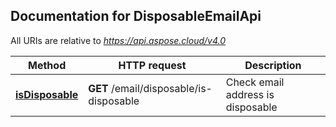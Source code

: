 
## Documentation for DisposableEmailApi

All URIs are relative to *https://api.aspose.cloud/v4.0*

Method | HTTP request | Description
------ | ------------ | -----------
[**isDisposable**](DisposableEmailApi.md#isDisposable) | **GET** /email/disposable/is-disposable | Check email address is disposable             

